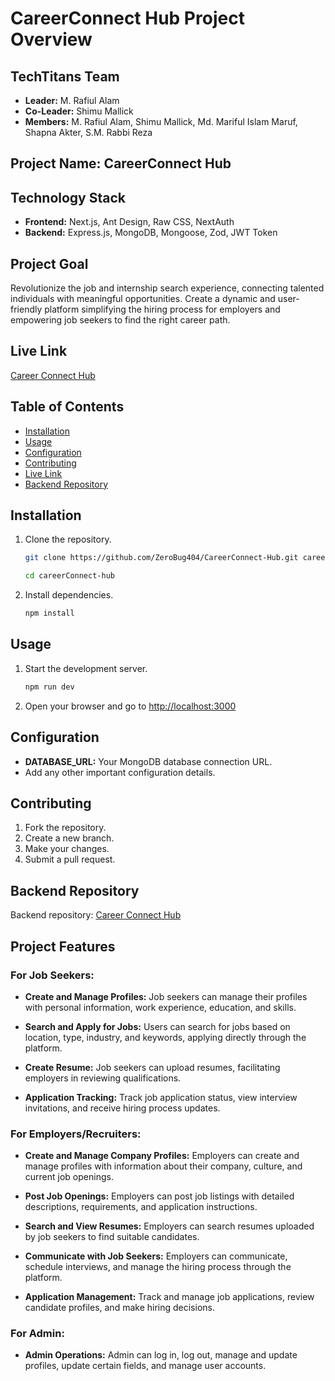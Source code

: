 # CareerConnect Hub Project Overview

## TechTitans Team
- **Leader:** M. Rafiul Alam
- **Co-Leader:** Shimu Mallick
- **Members:** M. Rafiul Alam, Shimu Mallick, Md. Mariful Islam Maruf, Shapna Akter, S.M. Rabbi Reza

## Project Name: CareerConnect Hub

## Technology Stack
- **Frontend:** Next.js, Ant Design, Raw CSS, NextAuth
- **Backend:** Express.js, MongoDB, Mongoose, Zod, JWT Token

## Project Goal
Revolutionize the job and internship search experience, connecting talented individuals with meaningful opportunities. Create a dynamic and user-friendly platform simplifying the hiring process for employers and empowering job seekers to find the right career path.

## Live Link
[Career Connect Hub](https://language-learning-frontend-zerobug404.vercel.app/)

## Table of Contents

- [Installation](#installation)
- [Usage](#usage)
- [Configuration](#configuration)
- [Contributing](#contributing)
- [Live Link](#live-link)
- [Backend Repository](#backend-repository)

## Installation

1. Clone the repository.
    ```bash
    git clone https://github.com/ZeroBug404/CareerConnect-Hub.git careerConnect-hub

    cd careerConnect-hub
    ```

2. Install dependencies.
    ```bash
    npm install
    ```


## Usage

1. Start the development server.
    ```bash
    npm run dev
    ```

2. Open your browser and go to [http://localhost:3000](http://localhost:3000)

## Configuration

- **DATABASE_URL:** Your MongoDB database connection URL.
- Add any other important configuration details.

## Contributing

1. Fork the repository.
2. Create a new branch.
3. Make your changes.
4. Submit a pull request.

## Backend Repository

Backend repository: [Career Connect Hub](https://github.com/RafiulAlam98/CareerConnect-Hub-Api)

## Project Features

### For Job Seekers:

- **Create and Manage Profiles:**
  Job seekers can manage their profiles with personal information, work experience, education, and skills.

- **Search and Apply for Jobs:**
  Users can search for jobs based on location, type, industry, and keywords, applying directly through the platform.

- **Create Resume:**
  Job seekers can upload resumes, facilitating employers in reviewing qualifications.

- **Application Tracking:**
  Track job application status, view interview invitations, and receive hiring process updates.

### For Employers/Recruiters:

- **Create and Manage Company Profiles:**
  Employers can create and manage profiles with information about their company, culture, and current job openings.

- **Post Job Openings:**
  Employers can post job listings with detailed descriptions, requirements, and application instructions.

- **Search and View Resumes:**
  Employers can search resumes uploaded by job seekers to find suitable candidates.

- **Communicate with Job Seekers:**
  Employers can communicate, schedule interviews, and manage the hiring process through the platform.

- **Application Management:**
  Track and manage job applications, review candidate profiles, and make hiring decisions.

### For Admin:

- **Admin Operations:**
  Admin can log in, log out, manage and update profiles, update certain fields, and manage user accounts.
